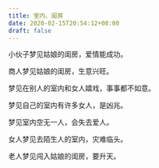 ```yaml
---
title: 室内、闺房
date: 2020-02-15T20:54:12+08:00
draft: false
---
```


小伙子梦见姑娘的闺房，爱情能成功。

商人梦见姑娘的闺房，生意兴旺。

梦见在别人的室内和女人嬉戏，事事都不如意。

梦见自己的室内有许多女人，是凶兆。

梦见室内空无一人，会失去爱人。

女人梦见去陌生人的室内，灾难临头。

老人梦见闯入姑娘的闺房，要升天。